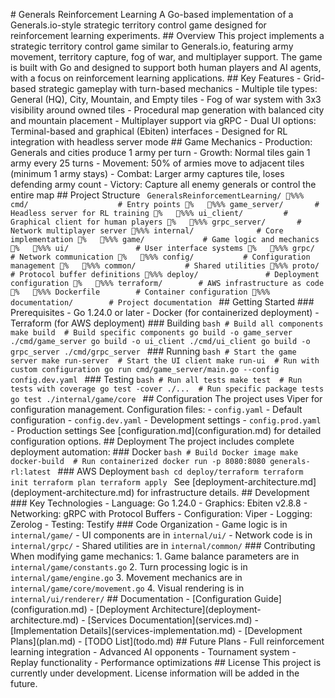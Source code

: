 #   G e n e r a l s   R e i n f o r c e m e n t   L e a r n i n g 
 
 A   G o - b a s e d   i m p l e m e n t a t i o n   o f   a   G e n e r a l s . i o - s t y l e   s t r a t e g i c   t e r r i t o r y   c o n t r o l   g a m e   d e s i g n e d   f o r   r e i n f o r c e m e n t   l e a r n i n g   e x p e r i m e n t s . 
 
 # #   O v e r v i e w 
 
 T h i s   p r o j e c t   i m p l e m e n t s   a   s t r a t e g i c   t e r r i t o r y   c o n t r o l   g a m e   s i m i l a r   t o   G e n e r a l s . i o ,   f e a t u r i n g   a r m y   m o v e m e n t ,   t e r r i t o r y   c a p t u r e ,   f o g   o f   w a r ,   a n d   m u l t i p l a y e r   s u p p o r t .   T h e   g a m e   i s   b u i l t   w i t h   G o   a n d   d e s i g n e d   t o   s u p p o r t   b o t h   h u m a n   p l a y e r s   a n d   A I   a g e n t s ,   w i t h   a   f o c u s   o n   r e i n f o r c e m e n t   l e a r n i n g   a p p l i c a t i o n s . 
 
 # #   K e y   F e a t u r e s 
 
 -   * * G r i d - b a s e d   s t r a t e g i c   g a m e p l a y * *   w i t h   t u r n - b a s e d   m e c h a n i c s 
 -   * * M u l t i p l e   t i l e   t y p e s * * :   G e n e r a l   ( H Q ) ,   C i t y ,   M o u n t a i n ,   a n d   E m p t y   t i l e s 
 -   * * F o g   o f   w a r * *   s y s t e m   w i t h   3 x 3   v i s i b i l i t y   a r o u n d   o w n e d   t i l e s 
 -   * * P r o c e d u r a l   m a p   g e n e r a t i o n * *   w i t h   b a l a n c e d   c i t y   a n d   m o u n t a i n   p l a c e m e n t 
 -   * * M u l t i p l a y e r   s u p p o r t * *   v i a   g R P C 
 -   * * D u a l   U I   o p t i o n s * * :   T e r m i n a l - b a s e d   a n d   g r a p h i c a l   ( E b i t e n )   i n t e r f a c e s 
 -   * * D e s i g n e d   f o r   R L   i n t e g r a t i o n * *   w i t h   h e a d l e s s   s e r v e r   m o d e 
 
 # #   G a m e   M e c h a n i c s 
 
 -   * * P r o d u c t i o n * * :   G e n e r a l s   a n d   c i t i e s   p r o d u c e   1   a r m y   p e r   t u r n 
 -   * * G r o w t h * * :   N o r m a l   t i l e s   g a i n   1   a r m y   e v e r y   2 5   t u r n s 
 -   * * M o v e m e n t * * :   5 0 %   o f   a r m i e s   m o v e   t o   a d j a c e n t   t i l e s   ( m i n i m u m   1   a r m y   s t a y s ) 
 -   * * C o m b a t * * :   L a r g e r   a r m y   c a p t u r e s   t i l e ,   l o s e s   d e f e n d i n g   a r m y   c o u n t 
 -   * * V i c t o r y * * :   C a p t u r e   a l l   e n e m y   g e n e r a l s   o r   c o n t r o l   t h e   e n t i r e   m a p 
 
 # #   P r o j e c t   S t r u c t u r e 
 
 ` ` ` 
 G e n e r a l s R e i n f o r c e m e n t L e a r n i n g / 
 % % %  c m d /                                         #   E n t r y   p o i n t s 
 %      % % %  g a m e _ s e r v e r /               #   H e a d l e s s   s e r v e r   f o r   R L   t r a i n i n g 
 %      % % %  u i _ c l i e n t /                   #   G r a p h i c a l   c l i e n t   f o r   h u m a n   p l a y e r s 
 %      % % %  g r p c _ s e r v e r /               #   N e t w o r k   m u l t i p l a y e r   s e r v e r 
 % % %  i n t e r n a l /                             #   C o r e   i m p l e m e n t a t i o n 
 %      % % %  g a m e /                           #   G a m e   l o g i c   a n d   m e c h a n i c s 
 %      % % %  u i /                               #   U s e r   i n t e r f a c e   s y s t e m s 
 %      % % %  g r p c /                           #   N e t w o r k   c o m m u n i c a t i o n 
 %      % % %  c o n f i g /                       #   C o n f i g u r a t i o n   m a n a g e m e n t 
 %      % % %  c o m m o n /                       #   S h a r e d   u t i l i t i e s 
 % % %  p r o t o /                                 #   P r o t o c o l   b u f f e r   d e f i n i t i o n s 
 % % %  d e p l o y /                               #   D e p l o y m e n t   c o n f i g u r a t i o n 
 %      % % %  t e r r a f o r m /                 #   A W S   i n f r a s t r u c t u r e   a s   c o d e 
 %      % % %  D o c k e r f i l e                 #   C o n t a i n e r   c o n f i g u r a t i o n 
 % % %  d o c u m e n t a t i o n /                 #   P r o j e c t   d o c u m e n t a t i o n 
 ` ` ` 
 
 # #   G e t t i n g   S t a r t e d 
 
 # # #   P r e r e q u i s i t e s 
 
 -   G o   1 . 2 4 . 0   o r   l a t e r 
 -   D o c k e r   ( f o r   c o n t a i n e r i z e d   d e p l o y m e n t ) 
 -   T e r r a f o r m   ( f o r   A W S   d e p l o y m e n t ) 
 
 # # #   B u i l d i n g 
 
 ` ` ` b a s h 
 #   B u i l d   a l l   c o m p o n e n t s 
 m a k e   b u i l d 
 
 #   B u i l d   s p e c i f i c   c o m p o n e n t s 
 g o   b u i l d   - o   g a m e _ s e r v e r   . / c m d / g a m e _ s e r v e r 
 g o   b u i l d   - o   u i _ c l i e n t   . / c m d / u i _ c l i e n t 
 g o   b u i l d   - o   g r p c _ s e r v e r   . / c m d / g r p c _ s e r v e r 
 ` ` ` 
 
 # # #   R u n n i n g 
 
 ` ` ` b a s h 
 #   S t a r t   t h e   g a m e   s e r v e r 
 m a k e   r u n - s e r v e r 
 
 #   S t a r t   t h e   U I   c l i e n t 
 m a k e   r u n - u i 
 
 #   R u n   w i t h   c u s t o m   c o n f i g u r a t i o n 
 g o   r u n   c m d / g a m e _ s e r v e r / m a i n . g o   - - c o n f i g   c o n f i g . d e v . y a m l 
 ` ` ` 
 
 # # #   T e s t i n g 
 
 ` ` ` b a s h 
 #   R u n   a l l   t e s t s 
 m a k e   t e s t 
 
 #   R u n   t e s t s   w i t h   c o v e r a g e 
 g o   t e s t   - c o v e r   . / . . . 
 
 #   R u n   s p e c i f i c   p a c k a g e   t e s t s 
 g o   t e s t   . / i n t e r n a l / g a m e / c o r e 
 ` ` ` 
 
 # #   C o n f i g u r a t i o n 
 
 T h e   p r o j e c t   u s e s   V i p e r   f o r   c o n f i g u r a t i o n   m a n a g e m e n t .   C o n f i g u r a t i o n   f i l e s : 
 -   ` c o n f i g . y a m l `   -   D e f a u l t   c o n f i g u r a t i o n 
 -   ` c o n f i g . d e v . y a m l `   -   D e v e l o p m e n t   s e t t i n g s 
 -   ` c o n f i g . p r o d . y a m l `   -   P r o d u c t i o n   s e t t i n g s 
 
 S e e   [ c o n f i g u r a t i o n . m d ] ( c o n f i g u r a t i o n . m d )   f o r   d e t a i l e d   c o n f i g u r a t i o n   o p t i o n s . 
 
 # #   D e p l o y m e n t 
 
 T h e   p r o j e c t   i n c l u d e s   c o m p l e t e   d e p l o y m e n t   a u t o m a t i o n : 
 
 # # #   D o c k e r 
 ` ` ` b a s h 
 #   B u i l d   D o c k e r   i m a g e 
 m a k e   d o c k e r - b u i l d 
 
 #   R u n   c o n t a i n e r i z e d 
 d o c k e r   r u n   - p   8 0 8 0 : 8 0 8 0   g e n e r a l s - r l : l a t e s t 
 ` ` ` 
 
 # # #   A W S   D e p l o y m e n t 
 ` ` ` b a s h 
 c d   d e p l o y / t e r r a f o r m 
 t e r r a f o r m   i n i t 
 t e r r a f o r m   p l a n 
 t e r r a f o r m   a p p l y 
 ` ` ` 
 
 S e e   [ d e p l o y m e n t - a r c h i t e c t u r e . m d ] ( d e p l o y m e n t - a r c h i t e c t u r e . m d )   f o r   i n f r a s t r u c t u r e   d e t a i l s . 
 
 # #   D e v e l o p m e n t 
 
 # # #   K e y   T e c h n o l o g i e s 
 -   * * L a n g u a g e * * :   G o   1 . 2 4 . 0 
 -   * * G r a p h i c s * * :   E b i t e n   v 2 . 8 . 8 
 -   * * N e t w o r k i n g * * :   g R P C   w i t h   P r o t o c o l   B u f f e r s 
 -   * * C o n f i g u r a t i o n * * :   V i p e r 
 -   * * L o g g i n g * * :   Z e r o l o g 
 -   * * T e s t i n g * * :   T e s t i f y 
 
 # # #   C o d e   O r g a n i z a t i o n 
 -   G a m e   l o g i c   i s   i n   ` i n t e r n a l / g a m e / ` 
 -   U I   c o m p o n e n t s   a r e   i n   ` i n t e r n a l / u i / ` 
 -   N e t w o r k   c o d e   i s   i n   ` i n t e r n a l / g r p c / ` 
 -   S h a r e d   u t i l i t i e s   a r e   i n   ` i n t e r n a l / c o m m o n / ` 
 
 # # #   C o n t r i b u t i n g 
 
 W h e n   m o d i f y i n g   g a m e   m e c h a n i c s : 
 1 .   G a m e   b a l a n c e   p a r a m e t e r s   a r e   i n   ` i n t e r n a l / g a m e / c o n s t a n t s . g o ` 
 2 .   T u r n   p r o c e s s i n g   l o g i c   i s   i n   ` i n t e r n a l / g a m e / e n g i n e . g o ` 
 3 .   M o v e m e n t   m e c h a n i c s   a r e   i n   ` i n t e r n a l / g a m e / c o r e / m o v e m e n t . g o ` 
 4 .   V i s u a l   r e n d e r i n g   i s   i n   ` i n t e r n a l / u i / r e n d e r e r / ` 
 
 # #   D o c u m e n t a t i o n 
 
 -   [ C o n f i g u r a t i o n   G u i d e ] ( c o n f i g u r a t i o n . m d ) 
 -   [ D e p l o y m e n t   A r c h i t e c t u r e ] ( d e p l o y m e n t - a r c h i t e c t u r e . m d ) 
 -   [ S e r v i c e s   D o c u m e n t a t i o n ] ( s e r v i c e s . m d ) 
 -   [ I m p l e m e n t a t i o n   D e t a i l s ] ( s e r v i c e s - i m p l e m e n t a t i o n . m d ) 
 -   [ D e v e l o p m e n t   P l a n s ] ( p l a n . m d ) 
 -   [ T O D O   L i s t ] ( t o d o . m d ) 
 
 # #   F u t u r e   P l a n s 
 
 -   F u l l   r e i n f o r c e m e n t   l e a r n i n g   i n t e g r a t i o n 
 -   A d v a n c e d   A I   o p p o n e n t s 
 -   T o u r n a m e n t   s y s t e m 
 -   R e p l a y   f u n c t i o n a l i t y 
 -   P e r f o r m a n c e   o p t i m i z a t i o n s 
 
 # #   L i c e n s e 
 
 T h i s   p r o j e c t   i s   c u r r e n t l y   u n d e r   d e v e l o p m e n t .   L i c e n s e   i n f o r m a t i o n   w i l l   b e   a d d e d   i n   t h e   f u t u r e . 